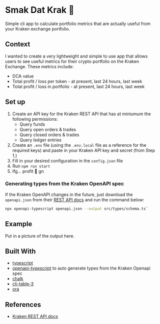 # Smak Dat Krak 🐙
Simple cli app to calculate portfolio metrics that are actually useful from
your Kraken exchange portfolio.

## Context

I wanted to create a very lightweight and simple to use app that allows users
to see useful metrics for their crypto portfolio on the Kraken Exchange. These 
metrics include:
- DCA value
- Total profit / loss per token - at present, last 24 hours, last week
- Total profit / loss in portfolio - at present, last 24 hours, last week

## Set up

1. Create an API key for the Kraken REST API that has at miniumum the following
   permissions:
   - Query funds
   - Query open orders & trades
   - Query closed orders & trades
   - Query ledger entries
2. Create an `.env` file (using the `.env.local` file as a reference for the
  required keys) and paste in your Kraken API key and secret (from Step 1.)
3. Fill in your desired configuration in the `config.json` file
4. Run `npm run start`
5. lfg... profit 🚀 gn

### Generating types from the Kraken OpenAPI spec

If the Kraken OpenAPI changes in the future, just download the `openapi.json`
from their [REST API docs](kraken-docs) and run the command 
below:

```bash
npx openapi-typescript openapi.json --output src/types/schema.ts`
```

## Example

Put in a picture of the output here.

## Built With

- [typescript](https://www.typescriptlang.org/)
- [openapi-typescript](https://www.npmjs.com/package/openapi-typescript) to
auto generate types from the Kraken Openapi spec
- [chalk](https://www.npmjs.com/package/chalk)
- [cli-table-3](https://www.npmjs.com/package/cli-table3)
- [ora](https://www.npmjs.com/package/ora)

## References

- [Kraken REST API docs](kraken-docs)

<!-- MARKDOWN LINKS & IMAGES -->

[kraken-docs]: https://docs.kraken.com/rest
